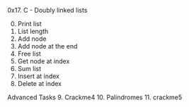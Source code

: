0x17. C - Doubly linked lists

0. Print list
1. List length
2. Add node
3. Add node at the end 
4. Free list 
5. Get node at index
6. Sum list
7. Insert at index
8. Delete at index 

Advanced Tasks
9. Crackme4
10. Palindromes
11. crackme5
